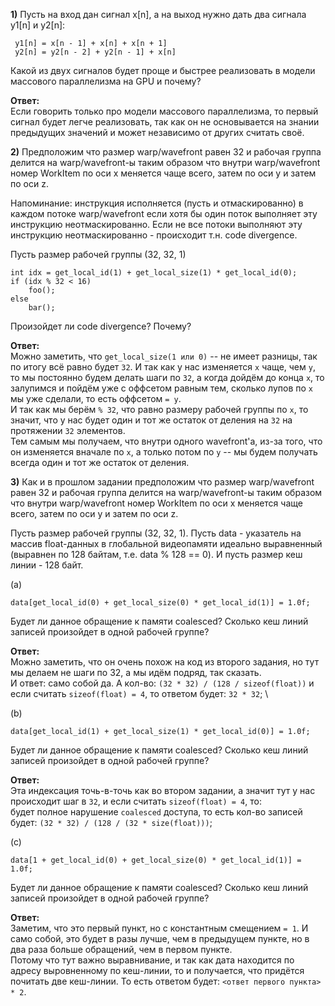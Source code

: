 **1)** Пусть на вход дан сигнал x[n], а на выход нужно дать два сигнала y1[n] и y2[n]:

```
 y1[n] = x[n - 1] + x[n] + x[n + 1]
 y2[n] = y2[n - 2] + y2[n - 1] + x[n]
```
Какой из двух сигналов будет проще и быстрее реализовать в модели массового параллелизма на GPU и почему?

**Ответ:** \
Если говорить только про модели массового параллелизма, то первый сигнал будет легче реализовать, так как он не основывается на знании предыдущих значений и может независимо от других считать своё.

**2)** Предположим что размер warp/wavefront равен 32 и рабочая группа делится
на warp/wavefront-ы таким образом что внутри warp/wavefront
номер WorkItem по оси x меняется чаще всего, затем по оси y и затем по оси z.

Напоминание: инструкция исполняется (пусть и отмаскированно) в каждом потоке warp/wavefront если хотя бы один поток выполняет эту инструкцию неотмаскированно. Если не все потоки выполняют эту инструкцию неотмаскированно - происходит т.н. code divergence.

Пусть размер рабочей группы (32, 32, 1)

```
int idx = get_local_id(1) + get_local_size(1) * get_local_id(0);
if (idx % 32 < 16)
    foo();
else
    bar();
```

Произойдет ли code divergence? Почему?

**Ответ:**\
Можно заметить, что `get_local_size(1 или 0)` -- не имеет разницы, так по итогу всё равно будет `32`.
И так как у нас изменяется `x` чаще, чем `y`, то мы постоянно будем делать шаги по `32`, а когда дойдём до конца `x`, то залупимся и пойдём уже с оффсетом равным тем, сколько лупов по `x` мы уже сделали, то есть оффсетом `= y`. \
И так как мы берём `% 32`, что равно размеру рабочей группы по `x`, то значит, что у нас будет один и тот же остаток от деления на `32` на протяжении `32` элементов. \
Тем самым мы получаем, что внутри одного wavefront'а, из-за того, что он изменяется вначале по `x`, а только потом по `y` -- мы будем получать всегда один и тот же остаток от деления.

**3)** Как и в прошлом задании предположим что размер warp/wavefront равен 32 и рабочая группа делится
на warp/wavefront-ы таким образом что внутри warp/wavefront
номер WorkItem по оси x меняется чаще всего, затем по оси y и затем по оси z.

Пусть размер рабочей группы (32, 32, 1).
Пусть data - указатель на массив float-данных в глобальной видеопамяти идеально выравненный (выравнен по 128 байтам, т.е. data % 128 == 0). И пусть размер кеш линии - 128 байт.

(a)
```
data[get_local_id(0) + get_local_size(0) * get_local_id(1)] = 1.0f;
```
Будет ли данное обращение к памяти coalesced? Сколько кеш линий записей произойдет в одной рабочей группе?

**Ответ:** \
Можно заметить, что он очень похож на код из второго задания, но тут мы делаем не шаги по 32, а мы идём подряд, так сказать. \
И ответ: само собой да. А кол-во: `(32 * 32) / (128 / sizeof(float))` и если считать `sizeof(float) = 4`, то ответом будет: `32 * 32`; \

(b)
```
data[get_local_id(1) + get_local_size(1) * get_local_id(0)] = 1.0f;
```
Будет ли данное обращение к памяти coalesced? Сколько кеш линий записей произойдет в одной рабочей группе?

**Ответ:** \
Эта индексация точь-в-точь как во втором задании, а значит тут у нас происходит шаг в `32`, и если считать `sizeof(float) = 4`, то: \
будет полное нарушение `coalesced` доступа, то есть кол-во записей будет: `(32 * 32) / (128 / (32 * size(float)))`;

(c)
```
data[1 + get_local_id(0) + get_local_size(0) * get_local_id(1)] = 1.0f;
```
Будет ли данное обращение к памяти coalesced? Сколько кеш линий записей произойдет в одной рабочей группе?

**Ответ:** \
Заметим, что это первый пункт, но с константным смещением `= 1`. И само собой, это будет в разы лучше, чем в предыдущем пункте, но в два раза больше обращений, чем в первом пункте. \
Потому что тут важно выравнивание, и так как дата находится по адресу выровненному по кеш-линии, то и получается, что придётся почитать две кеш-линии.
То есть ответом будет: `<ответ первого пункта> * 2`.
    